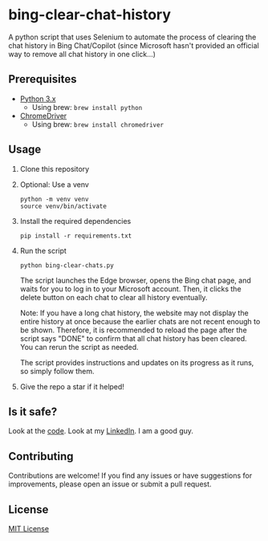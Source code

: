 # bing-clear-chat-history

A python script that uses Selenium to automate the process of clearing the chat history in Bing Chat/Copilot (since Microsoft hasn't provided an official way to remove all chat history in one click...)

## Prerequisites

- [Python 3.x](https://www.python.org/downloads/)
  - Using brew: `brew install python`
- [ChromeDriver](https://chromedriver.chromium.org/downloads)
  - Using brew: `brew install chromedriver`

## Usage

1. Clone this repository
2. Optional: Use a venv

    ```shell
    python -m venv venv
    source venv/bin/activate
    ```

3. Install the required dependencies

    ```shell
    pip install -r requirements.txt
    ```

4. Run the script

    ```shell
    python bing-clear-chats.py
    ```

    The script launches the Edge browser, opens the Bing chat page, and waits for you to log in to your Microsoft account. Then, it clicks the delete button on each chat to clear all history eventually.

    Note: If you have a long chat history, the website may not display the entire history at once because the earlier chats are not recent enough to be shown. Therefore, it is recommended to reload the page after the script says "DONE" to confirm that all chat history has been cleared. You can rerun the script as needed.

    The script provides instructions and updates on its progress as it runs, so simply follow them.

5. Give the repo a star if it helped!

## Is it safe?

Look at the [code](bing-clear-chats.py). Look at my [LinkedIn](https://www.linkedin.com/in/kenneth-kwan-6bb396262). I am a good guy.

## Contributing

Contributions are welcome! If you find any issues or have suggestions for improvements, please open an issue or submit a pull request.

## License

[MIT License](LICENSE)
